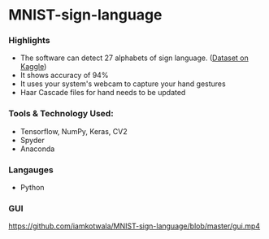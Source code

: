 # MNIST-sign-language

### Highlights ###
* The software can detect 27 alphabets of sign language. ([Dataset on Kaggle])
* It shows accuracy of 94%
* It uses your system's webcam to capture your hand gestures
* Haar Cascade files for hand needs to be updated

### Tools & Technology Used: ###
* Tensorflow, NumPy, Keras, CV2
* Spyder
* Anaconda

### Langauges ###
* Python

### GUI ###
https://github.com/iamkotwala/MNIST-sign-language/blob/master/gui.mp4


[Dataset on Kaggle]: https://www.kaggle.com/grassknoted/asl-alphabet
